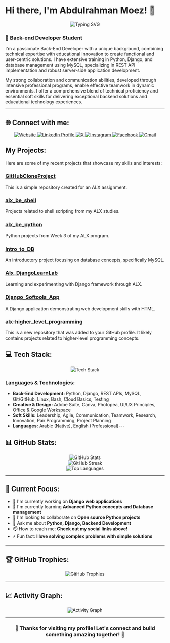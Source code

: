 # Hi there, I'm Abdulrahman Moez! 👋

<div align="center">
  <img src="https://readme-typing-svg.herokuapp.com?font=Fira+Code&pause=1000&color=2196F3&center=true&vCenter=true&width=435&lines=Back-end+Developer+Student;Always+learning+new+things" alt="Typing SVG" />
</div>

### 🚀 Back-end Developer Student

I'm a passionate Back-End Developer with a unique background, combining technical expertise with educational innovation to create functional and user-centric solutions. I have extensive training in Python, Django, and database management using MySQL, specializing in REST API implementation and robust server-side application development.

My strong collaboration and communication abilities, developed through intensive professional programs, enable effective teamwork in dynamic environments. I offer a comprehensive blend of technical proficiency and essential soft skills for delivering exceptional backend solutions and educational technology experiences.

---
## 🌐 Connect with me:

<div align="center">
  <a href="https://abdulrahmanmoez.site">
    <img src="https://img.shields.io/badge/Website-FF5722?style=for-the-badge&logo=firefox&logoColor=white" alt="Website"/>
  </a>
<a href="https://www.linkedin.com/in/AbdulrahmanMoez">
  <img src="https://img.shields.io/badge/LinkedIn-0077B5?style=for-the-badge&logo=linkedin&logoColor=white" alt="LinkedIn Profile"/>
</a>
  </a>
  <a href="https://x.com/AbdulrahmanMoez">
    <img src="https://img.shields.io/badge/X-000000?style=for-the-badge&logo=x&logoColor=white" alt="X"/>
  </a>
  <a href="https://www.instagram.com/AbdullrahmanMoez">
    <img src="https://img.shields.io/badge/Instagram-E4405F?style=for-the-badge&logo=instagram&logoColor=white" alt="Instagram"/>
  </a>
  <a href="https://www.facebook.com/AbdullrahmanMoez">
    <img src="https://img.shields.io/badge/Facebook-1877F2?style=for-the-badge&logo=facebook&logoColor=white" alt="Facebook"/>
  </a>
  <a href="mailto:abdullrahmanmoez@gmail.com">
    <img src="https://img.shields.io/badge/Gmail-D14836?style=for-the-badge&logo=gmail&logoColor=white" alt="Gmail"/>
  </a>
</div>

## My Projects:

Here are some of my recent projects that showcase my skills and interests:

### [GitHubCloneProject](https://github.com/AbdulrahmanMoez/GitHubCloneProject)
This is a simple repository created for an ALX assignment.

### [alx_be_shell](https://github.com/AbdulrahmanMoez/alx_be_shell)
Projects related to shell scripting from my ALX studies.

### [alx_be_python](https://github.com/AbdulrahmanMoez/alx_be_python)
Python projects from Week 3 of my ALX program.

### [Intro_to_DB](https://github.com/AbdulrahmanMoez/Intro_to_DB)
An introductory project focusing on database concepts, specifically MySQL.

### [Alx_DjangoLearnLab](https://github.com/AbdulrahmanMoez/Alx_DjangoLearnLab)
Learning and experimenting with Django framework through ALX.

### [Django_Softools_App](https://github.com/AbdulrahmanMoez/Django_Softools_App)
A Django application demonstrating web development skills with HTML.

### [alx-higher_level_programming](https://github.com/AbdulrahmanMoez/alx-higher_level_programming)
This is a new repository that was added to your GitHub profile. It likely contains projects related to higher-level programming concepts.

## 💻 Tech Stack:

<div align="center">
  <img src="https://skillicons.dev/icons?i=python,django,mysql,postgresql,git,github,linux,bash,vscode,html,css" alt="Tech Stack"/>
</div>

### Languages & Technologies:
- **Back-End Development:** Python, Django, REST APIs, MySQL, Git/GitHub, Linux, Bash, Cloud Basics, Testing
- **Creative & Design:** Adobe Suite, Canva, Photopea, UI/UX Principles, Office & Google Workspace
- **Soft Skills:** Leadership, Agile, Communication, Teamwork, Research, Innovation, Pair Programming, Project Planning
- **Languages:** Arabic (Native), English (Professional)---

## 📊 GitHub Stats:

<div align="center">
  <img src="https://github-readme-stats.vercel.app/api?username=AbdulrahmanMoez&theme=dark&hide_border=false&include_all_commits=false&count_private=false" alt="GitHub Stats"/>
  <br/>
  <img src="https://github-readme-streak-stats.herokuapp.com/?user=AbdulrahmanMoez&theme=dark&hide_border=false" alt="GitHub Streak"/>
  <br/>
  <img src="https://github-readme-stats.vercel.app/api/top-langs/?username=AbdulrahmanMoez&theme=dark&hide_border=false&include_all_commits=false&count_private=false&layout=compact" alt="Top Languages"/>
</div>

---

## 🎯 Current Focus:

- 🔭 I'm currently working on **Django web applications**
- 🌱 I'm currently learning **Advanced Python concepts and Database management**
- 👯 I'm looking to collaborate on **Open source Python projects**
- 💬 Ask me about **Python, Django, Backend Development**
- 📫 How to reach me: **Check out my social links above!**
- ⚡ Fun fact: **I love solving complex problems with simple solutions**

---

## 🏆 GitHub Trophies:

<div align="center">
  <img src="https://github-profile-trophy.vercel.app/?username=AbdulrahmanMoez&theme=radical&no-frame=false&no-bg=true&margin-w=4" alt="GitHub Trophies"/>
</div>

---

## 📈 Activity Graph:

<div align="center">
  <img src="https://github-readme-activity-graph.vercel.app/graph?username=AbdulrahmanMoez&theme=react-dark&hide_border=true" alt="Activity Graph"/>
</div>

---

<div align="center">
  <h3>💫 Thanks for visiting my profile! Let's connect and build something amazing together! 💫</h3>
</div>

